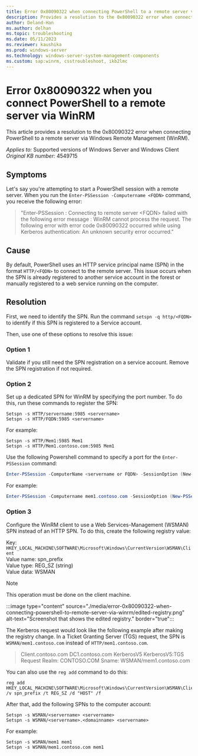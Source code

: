 ```yaml
---
title: Error 0x80090322 when connecting PowerShell to a remote server via WinRM
description: Provides a resolution to the 0x80090322 error when connecting PowerShell to a remote server.
author: Deland-Han
ms.author: delhan
ms.topic: troubleshooting
ms.date: 05/11/2023
ms.reviewer: kaushika
ms.prod: windows-server
ms.technology: windows-server-system-management-components
ms.custom: sap:winrm, csstroubleshoot, ikb2lmc
---
```

# Error 0x80090322 when you connect PowerShell to a remote server via WinRM

This article provides a resolution to the 0x80090322 error when connecting PowerShell to a remote server via Windows Remote Management (WinRM).

_Applies to:_ Supported versions of Windows Server and Windows Client
_Original KB number:_ 4549715

## Symptoms

Let's say you're attempting to start a PowerShell session with a remote server. When you run the `Enter-PSSession -Computername <FQDN>` command, you receive the following error:

> "Enter-PSSession : Connecting to remote server \<FQDN\> failed with the following error message : WinRM cannot process the request. The following error with error code 0x80090322 occurred while using Kerberos authentication: An unknown security error occurred."

## Cause

By default, PowerShell uses an HTTP service principal name (SPN) in the format `HTTP/<FQDN>` to connect to the remote server. This issue occurs when the SPN is already registered to another service account in the forest or manually registered to a web service running on the computer.

## Resolution

First, we need to identify the SPN. Run the command `setspn -q http/<FQDN>` to identify if this SPN is registered to a Service account.

Then, use one of these options to resolve this issue:

### Option 1

Validate if you still need the SPN registration on a service account. Remove the SPN registration if not required.

### Option 2

Set up a dedicated SPN for WinRM by specifying the port number. To do this, run these commands to register the SPN:

```console
Setspn -s HTTP/servername:5985 <servername>
Setspn -s HTTP/FQDN:5985 <servername>
```

For example:

```console
Setspn -s HTTP/Mem1:5985 Mem1
Setspn -s HTTP/Mem1.contoso.com:5985 Mem1
```

Use the following Powershell command to specify a port for the `Enter-PSSession` command:

```PowerShell
Enter-PSSession -ComputerName <servername or FQDN> -SessionOption (New-PASessionOption -IncludePortInSPN)
```

For example:

```PowerShell
Enter-PSSession -Computername mem1.contoso.com -SessionOption (New-PSSessionOption -IncludePortInSPN)
```

### Option 3

Configure the WinRM client to use a Web Services-Management (WSMAN) SPN instead of an HTTP SPN. To do this, create the following registry value:

Key: `HKEY_LOCAL_MACHINE\SOFTWARE\Microsoft\Windows\CurrentVersion\WSMAN\Client`  
Value name: spn_prefix  
Value type: REG_SZ (string)  
Value data: WSMAN

> [!NOTE]
> This operation must be done on the client machine.

:::image type="content" source="./media/error-0x80090322-when-connecting-powershell-to-remote-server-via-winrm/edited-registry.png" alt-text="Screenshot that shows the edited registry." border="true":::

The Kerberos request would look like the following example after making the registry change. In a Ticket Granting Server (TGS) request, the SPN is `WSMAN/mem1.contoso.com` instead of `HTTP/mem1.contoso.com`.

> Client.contoso.com	DC1.contoso.com	KerberosV5	KerberosV5:TGS Request Realm: CONTOSO.COM Sname: WSMAN/mem1.contoso.com

You can also use the `reg add` command to do this:

```console
reg add HKEY_LOCAL_MACHINE\SOFTWARE\Microsoft\Windows\CurrentVersion\WSMAN\Client /v spn_prefix /t REG_SZ /d "HOST" /f
```

After that, add the following SPNs to the computer account:

```console
Setspn -s WSMAN/<servername> <servername>
Setspn -s WSMAN/<servername>.<domainname> <servername>
```

For example:

```console
Setspn -s WSMAN/mem1 mem1
Setspn -s WSMAN/mem1.contoso.com mem1
```
